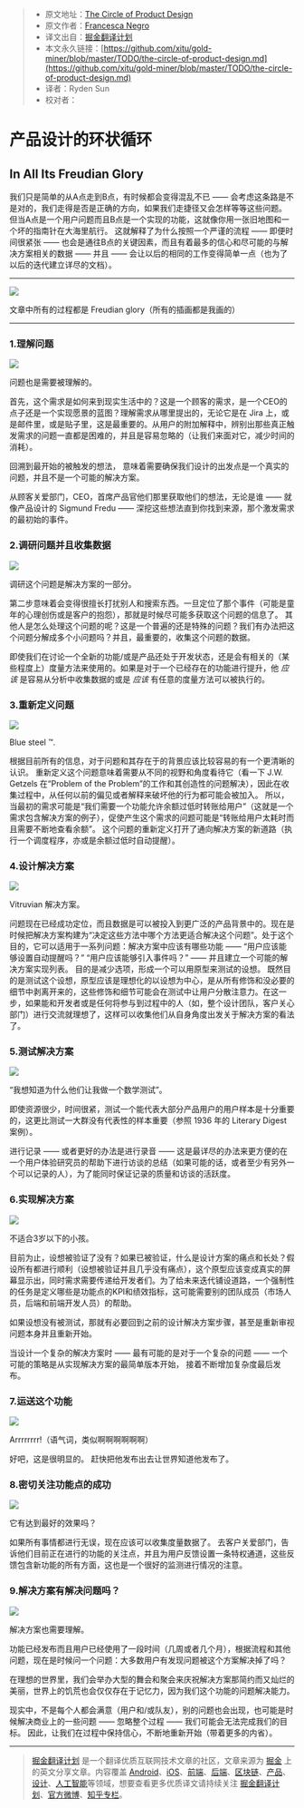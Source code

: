 > * 原文地址：[The Circle of Product Design](https://blog.prototypr.io/the-circle-of-product-design-6c78ade2010e)
> * 原文作者：[Francesca Negro](https://blog.prototypr.io/@francine.negro?source=post_header_lockup)
> * 译文出自：[掘金翻译计划](https://github.com/xitu/gold-miner)
> * 本文永久链接：[https://github.com/xitu/gold-miner/blob/master/TODO/the-circle-of-product-design.md](https://github.com/xitu/gold-miner/blob/master/TODO/the-circle-of-product-design.md)
> * 译者：Ryden Sun
> * 校对者：

# 产品设计的环状循环

## In All Its Freudian Glory

我们只是简单的从A点走到B点，有时候都会变得混乱不已 —— 会考虑这条路是不是对的，我们走得是否是正确的方向，如果我们走捷径又会怎样等等这些问题。
但当A点是一个用户问题而且B点是一个实现的功能，这就像你用一张旧地图和一个坏的指南针在大海里航行。
这就解释了为什么按照一个严谨的流程 —— 即便时间很紧张 —— 也会是通往B点的关键因素，而且有着最多的信心和尽可能的与解决方案相关的数据 —— 并且 —— 会让以后的相同的工作变得简单一点（也为了以后的迭代建立详尽的文档）。

* * *

![](https://cdn-images-1.medium.com/max/1000/1*WEDplgz4D0kkDU_DzwseUA.jpeg)

文章中所有的过程都是 Freudian glory（所有的插画都是我画的）

* * *

### **1.理解问题**

![](https://cdn-images-1.medium.com/max/600/1*JDwprV_DD-4C1t5Q4DflaA.jpeg)

问题也是需要被理解的。

首先，这个需求是如何来到现实生活中的？这是一个顾客的需求，是一个CEO的点子还是一个实现愿景的蓝图？理解需求从哪里提出的，无论它是在 Jira 上，或是邮件里，或是贴子里，这是最重要的。从用户的附加解释中，辨别出那些真正触发需求的问题一直都是困难的，并且是容易忽略的（让我们来面对它，减少时间的消耗）。

回溯到最开始的被触发的想法， 意味着需要确保我们设计的出发点是一个真实的问题，并且不是一个可能的解决方案。

从顾客关爱部门，CEO，首席产品官他们那里获取他们的想法，无论是谁 —— 就像产品设计的 Sigmund Fredu —— 深挖这些想法直到你找到来源，那个激发需求的最初始的事件。

### 2.调研问题并且收集数据

![](https://cdn-images-1.medium.com/max/600/1*ddePyPmVjgUEUlCTmEQaCA.jpeg)

调研这个问题是解决方案的一部分。

第二步意味着会变得很擅长打扰别人和搜索东西。一旦定位了那个事件（可能是童年的心理创伤或是客户的抱怨），那就是时候尽可能多获取这个问题的信息了。
其他人是怎么处理这个问题的呢？这是一个普遍的还是特殊的问题？我们有办法把这个问题分解成多个小问题吗？并且，最重要的，收集这个问题的数据。

即使我们在讨论一个全新的功能/或是产品还处于开发状态，还是会有相关的（某些程度上）度量方法来使用的。如果是对于一个已经存在的功能进行提升，他 _应该_ 是容易从分析中收集数据的或是 _应该_ 有任意的度量方法可以被执行的。

### 3.重新定义问题
![](https://cdn-images-1.medium.com/max/600/1*eWm3VEXR8OOb7lDylpD6dg.jpeg)

Blue steel ™.

根据目前所有的信息，对于问题和其存在于的背景应该比较容易的有一个更清晰的认识。 重新定义这个问题意味着需要从不同的视野和角度看待它（看一下 J.W. Getzels 在“Problem of the Problem”的工作和其创造性的问题解决），因此在收集过程中，从任何以前的偏见或者解释来破坏他的行为都可能会被加入。
所以，当最初的需求可能是“我们需要一个功能允许余额过低时转账给用户”（这就是一个需求包含解决方案的例子），促使产生这个需求的问题可能是“转账给用户太耗时而且需要不断地查看余额”。
这个问题的重新定义打开了通向解决方案的新道路（执行一个调度程序，亦或是余额过低时自动提醒）。

### 4.设计解决方案

![](https://cdn-images-1.medium.com/max/600/1*v7DtBmuit2zTHBNyJvG0Gw.jpeg)

Vitruvian 解决方案。

问题现在已经成功定位，而且数据是可以被投入到更广泛的产品背景中的。现在是时候把解决方案构建为“决定这些方法中哪个方法更适合解决这个问题”。处于这个目的，它可以适用于一系列问题：解决方案中应该有哪些功能 —— “用户应该能够设置自动提醒吗？” “用户应该能够引入事件吗？” —— 并且建立一个可能的解决方案实现列表。 目的是减少选项，形成一个可以用原型来测试的设想。
既然目的是测试这个设想，原型应该是理想化的以设想为中心，是从所有修饰和没必要的细节中剥离开来的，这些修饰和细节可能会在测试中让用户分散注意力。在这一步，如果能和开发者或是任何将参与到过程中的人（如，整个设计团队，客户关心部门）进行交流就理想了，这样可以收集他们从自身角度出发关于解决方案的看法了。

### 5.测试解决方案

![](https://cdn-images-1.medium.com/max/600/1*ntzjOH6hIm8Iae6jICLQng.jpeg)

“我想知道为什么他们让我做一个数学测试”。

即使资源很少，时间很紧，测试一个能代表大部分产品用户的用户样本是十分重要的，这更比测试一大群没有代表性的样本重要（参照 1936 年的 Literary Digest 案例）。

进行记录 —— 或者更好的办法是进行录音 —— 这是最详尽的办法来更方便的在一个用户体验研究员的帮助下进行访谈的总结（如果可能的话，或者至少有另外一个可以记录的人），为了能同时保证记录的质量和访谈的活跃度。

### 6.实现解决方案

![](https://cdn-images-1.medium.com/max/600/1*x9iGOrNVqpGhNBbeEfdmpQ.jpeg)

不适合3岁以下的小孩。

目前为止，设想被验证了没有？如果已被验证，什么是设计方案的痛点和长处？假设所有都进行顺利（设想被验证并且几乎没有痛点），这个原型应该变成真实的屏幕显示出，同时需求需要传递给开发者们。为了给未来迭代铺设道路，一个强制性的任务是定义哪些是功能点的KPI和绩效指标，这可能需要别的团队成员（市场人员，后端和前端开发人员）的帮助。

如果设想没有被测试，那就有必要回到之前的设计解决方案步骤，甚至是重新审视问题本身并且重新开始。

当设计一个复杂的解决方案时 —— 最有可能的是对于一个复杂的问题 —— 一个可能的策略是从实现解决方案的最简单版本开始， 接着不断增加复杂度最后发布。

### 7.运送这个功能

![](https://cdn-images-1.medium.com/max/600/1*cGhQi-bu3oMSW9VR4MhWsg.jpeg)

Arrrrrrrr!（语气词，类似啊啊啊啊啊啊）

好吧，这是很明显的。 赶快把他发布出去让世界知道他发布了。

### 8.密切关注功能点的成功

![](https://cdn-images-1.medium.com/max/600/1*-iS0o-6nsFu8RnRJjL4s5A.jpeg)

它有达到最好的效果吗？

如果所有事情都进行无误，现在应该可以收集度量数据了。
去客户关爱部门，告诉他们目前正在进行的功能的关注点，并且为用户反馈设置一条特权通道，这些反馈包含新功能的所有方面，这也是一个很好的监测进行情况的注意。

### 9.解决方案有解决问题吗？

![](https://cdn-images-1.medium.com/max/600/1*_4AplAayI8PgFIj-3H3xqQ.jpeg)

解决方案也需要理解。

功能已经发布而且用户已经使用了一段时间（几周或者几个月），根据流程和其他问题，现在是时候问一个问题：大多数用户有发现问题被这个方案解决掉了吗？

在理想的世界里，我们会举办大型的舞会和聚会来庆祝解决方案那简约而又灿烂的美丽，世界上的饥荒也会仅仅存在于记忆力，因为我们这个功能的问题解决能力。

现实中，不是每个人都会满意（用户和/或队友），别的问题也会出现，也可能是时候解决商业上的一些问题 —— 忽略整个过程 —— 我们可能会无法完成我们的目标。
因此，让我们在过程中保持信心，不断地重新开始（带着更多的内省）。


---

> [掘金翻译计划](https://github.com/xitu/gold-miner) 是一个翻译优质互联网技术文章的社区，文章来源为 [掘金](https://juejin.im) 上的英文分享文章。内容覆盖 [Android](https://github.com/xitu/gold-miner#android)、[iOS](https://github.com/xitu/gold-miner#ios)、[前端](https://github.com/xitu/gold-miner#前端)、[后端](https://github.com/xitu/gold-miner#后端)、[区块链](https://github.com/xitu/gold-miner#区块链)、[产品](https://github.com/xitu/gold-miner#产品)、[设计](https://github.com/xitu/gold-miner#设计)、[人工智能](https://github.com/xitu/gold-miner#人工智能)等领域，想要查看更多优质译文请持续关注 [掘金翻译计划](https://github.com/xitu/gold-miner)、[官方微博](http://weibo.com/juejinfanyi)、[知乎专栏](https://zhuanlan.zhihu.com/juejinfanyi)。
